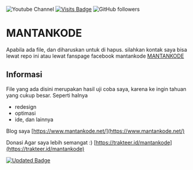 ![Youtube Channel](https://img.shields.io/youtube/channel/subscribers/UCMFQytY2sjobgA75FQwbPwQ?style=social)
[![Visits Badge](https://badges.pufler.dev/visits/madi10/MANTANKODE)](https://badges.pufler.dev)
![GitHub followers](https://img.shields.io/github/followers/madi10?style=social)

# MANTANKODE

Apabila ada file, dan diharuskan untuk di hapus. silahkan kontak saya bisa lewat repo ini atau lewat fanspage facebook mantankode [MANTANKODE](https://www.facebook.com/mantankode)

## Informasi
File yang ada disini merupakan hasil uji coba saya, karena ke ingin tahuan yang cukup besar. Seperti halnya
- redesign
- optimasi
- ide, dan lainnya

Blog saya [https://www.mantankode.net/](https://www.mantankode.net/)

Donasi Agar saya lebih semangat :)
[https://trakteer.id/mantankode](https://trakteer.id/mantankode)

[![Updated Badge](https://badges.pufler.dev/updated/madi10/MANTANKODE)](https://badges.pufler.dev)
